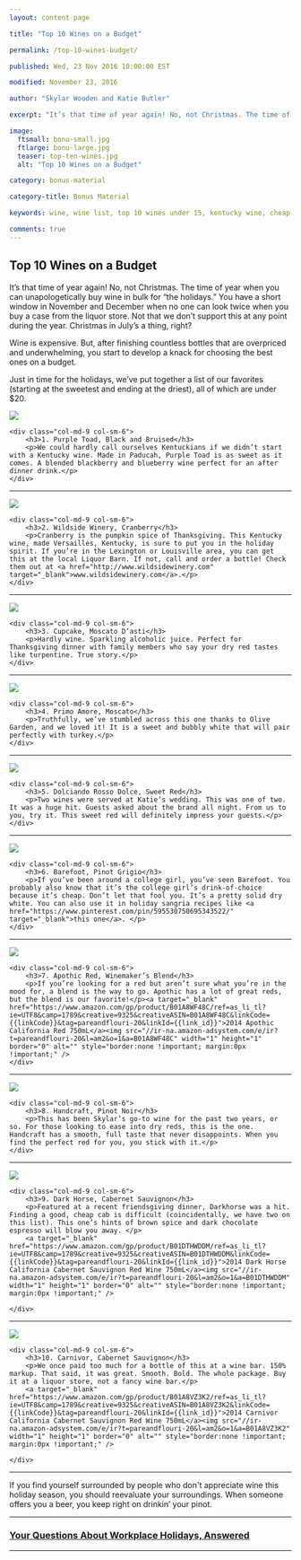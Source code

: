 ```yaml
---
layout: content-page

title: "Top 10 Wines on a Budget"

permalink: /top-10-wines-budget/

published: Wed, 23 Nov 2016 10:00:00 EST

modified: November 23, 2016

author: "Skylar Wooden and Katie Butler"

excerpt: "It’s that time of year again! No, not Christmas. The time of year when you can unapologetically buy wine in bulk for “the holidays.” You have a short window in November and December when no one can look twice when you buy a case from Liquor Barn."

image:
  ftsmall: bonu-small.jpg
  ftlarge: bonu-large.jpg
  teaser: top-ten-wines.jpg
  alt: "Top 10 Wines on a Budget"

category: bonus-material

category-title: Bonus Material

keywords: wine, wine list, top 10 wines under 15, kentucky wine, cheap wine, wine on a budget

comments: true
---
```


## Top 10 Wines on a Budget

It’s that time of year again! No, not Christmas. The time of year when you can unapologetically buy wine in bulk for “the holidays.” You have a short window in November and December when no one can look twice when you buy a case from the liquor store. Not that we don’t support this at any point during the year. Christmas in July’s a thing, right? 


Wine is expensive. But, after finishing countless bottles that are overpriced and underwhelming, you start to develop a knack for choosing the best ones on a budget. 


Just in time for the holidays, we’ve put together a list of our favorites (starting at the sweetest and ending at the driest), all of which are under $20. 

<div class="row">
    <div class="col-md-3 col-sm-6">
        <img class="img-responsive" src="../../images/posts/top-10-wines/pruple-toad.png">
    </div>
    
    <div class="col-md-9 col-sm-6">
        <h3>1. Purple Toad, Black and Bruised</h3>
        <p>We could hardly call ourselves Kentuckians if we didn’t start with a Kentucky wine. Made in Paducah, Purple Toad is as sweet as it comes. A blended blackberry and blueberry wine perfect for an after dinner drink.</p>
    </div>
</div>

<hr class="secondary">

<div class="row">
    <div class="col-md-3 col-sm-6">
        <img class="img-responsive" src="../../images/posts/top-10-wines/wildside-winery.png">
    </div>
    
    <div class="col-md-9 col-sm-6">
        <h3>2. Wildside Winery, Cranberry</h3>
        <p>Cranberry is the pumpkin spice of Thanksgiving. This Kentucky wine, made Versailles, Kentucky, is sure to put you in the holiday spirit. If you’re in the Lexington or Louisville area, you can get this at the local Liquor Barn. If not, call and order a bottle! Check them out at <a href="http://www.wildsidewinery.com" target="_blank">www.wildsidewinery.com</a>.</p>
    </div>
</div>

<hr class="secondary">

<div class="row">
    <div class="col-md-3 col-sm-6">
        <img class="img-responsive" src="../../images/posts/top-10-wines/cupcake.png">
    </div>
    
    <div class="col-md-9 col-sm-6">
        <h3>3. Cupcake, Moscato D’asti</h3>
        <p>Hardly wine. Sparkling alcoholic juice. Perfect for Thanksgiving dinner with family members who say your dry red tastes like turpentine. True story.</p>
    </div>
</div>

<hr class="secondary">

<div class="row">
    <div class="col-md-3 col-sm-6">
        <img class="img-responsive" src="../../images/posts/top-10-wines/moscato.png">
    </div>
    
    <div class="col-md-9 col-sm-6">
        <h3>4. Primo Amore, Moscato</h3>
        <p>Truthfully, we’ve stumbled across this one thanks to Olive Garden, and we loved it! It is a sweet and bubbly white that will pair perfectly with turkey.</p>
    </div>
</div>

<hr class="secondary">

<div class="row">
    <div class="col-md-3 col-sm-6">
        <img class="img-responsive" src="../../images/posts/top-10-wines/dolciando.png">
    </div>
    
    <div class="col-md-9 col-sm-6">
        <h3>5. Dolciando Rosso Dolce, Sweet Red</h3>
        <p>Two wines were served at Katie’s wedding. This was one of two. It was a huge hit. Guests asked about the brand all night. From us to you, try it. This sweet red will definitely impress your guests.</p>
    </div>
</div>

<hr class="secondary">

<div class="row">
    <div class="col-md-3 col-sm-6">
        <img class="img-responsive" src="../../images/posts/top-10-wines/barefoot.png">
    </div>
    
    <div class="col-md-9 col-sm-6">
        <h3>6. Barefoot, Pinot Grigio</h3>
        <p>If you’ve been around a college girl, you’ve seen Barefoot. You probably also know that it’s the college girl’s drink-of-choice because it’s cheap. Don’t let that fool you. It’s a pretty solid dry white. You can also use it in holiday sangria recipes like <a href="https://www.pinterest.com/pin/595530750695343522/" target="_blank">this one</a>. </p>
    </div>
</div>

<hr class="secondary">

<div class="row">
    <div class="col-md-3 col-sm-6">
        <img class="img-responsive" src="../../images/posts/top-10-wines/apothic-red.png">
    </div>
    
    <div class="col-md-9 col-sm-6">
        <h3>7. Apothic Red, Winemaker’s Blend</h3>
        <p>If you’re looking for a red but aren’t sure what you’re in the mood for, a blend is the way to go. Apothic has a lot of great reds, but the blend is our favorite!</p><a target="_blank" href="https://www.amazon.com/gp/product/B01A8WF48C/ref=as_li_tl?ie=UTF8&camp=1789&creative=9325&creativeASIN=B01A8WF48C&linkCode={{linkCode}}&tag=pareandflouri-20&linkId={{link_id}}">2014 Apothic California Red 750mL</a><img src="//ir-na.amazon-adsystem.com/e/ir?t=pareandflouri-20&l=am2&o=1&a=B01A8WF48C" width="1" height="1" border="0" alt="" style="border:none !important; margin:0px !important;" />
    </div>
</div>

<hr class="secondary">

<div class="row">
    <div class="col-md-3 col-sm-6">
        <img class="img-responsive" src="../../images/posts/top-10-wines/handcraft.png">
    </div>
    
    <div class="col-md-9 col-sm-6">
        <h3>8. Handcraft, Pinot Noir</h3>
        <p>This has been Skylar’s go-to wine for the past two years, or so. For those looking to ease into dry reds, this is the one. Handcraft has a smooth, full taste that never disappoints. When you find the perfect red for you, you stick with it.</p>
    </div>
</div>

<hr class="secondary">

<div class="row">
    <div class="col-md-3 col-sm-6">
        <img class="img-responsive" src="../../images/posts/top-10-wines/darkhorse.png">
    </div>
    
    <div class="col-md-9 col-sm-6">
        <h3>9. Dark Horse, Cabernet Sauvignon</h3>
        <p>Featured at a recent friendsgiving dinner, Darkhorse was a hit. Finding a good, cheap cab is difficult (coincidentally, we have two on this list). This one’s hints of brown spice and dark chocolate espresso will blow you away. </p>
        <a target="_blank" href="https://www.amazon.com/gp/product/B01DTHWDDM/ref=as_li_tl?ie=UTF8&camp=1789&creative=9325&creativeASIN=B01DTHWDDM&linkCode={{linkCode}}&tag=pareandflouri-20&linkId={{link_id}}">2014 Dark Horse California Cabernet Sauvignon Red Wine 750mL</a><img src="//ir-na.amazon-adsystem.com/e/ir?t=pareandflouri-20&l=am2&o=1&a=B01DTHWDDM" width="1" height="1" border="0" alt="" style="border:none !important; margin:0px !important;" />

    </div>
</div>

<hr class="secondary">

<div class="row">
    <div class="col-md-3 col-sm-6">
        <img class="img-responsive" src="../../images/posts/top-10-wines/carnivor.png">
    </div>
    
    <div class="col-md-9 col-sm-6">
        <h3>10. Carnivor, Cabernet Sauvignon</h3>
        <p>We once paid too much for a bottle of this at a wine bar. 150% markup. That said, it was great. Smooth. Bold. The whole package. Buy it at a liquor store, not a fancy wine bar.</p>
        <a target="_blank" href="https://www.amazon.com/gp/product/B01A8VZ3K2/ref=as_li_tl?ie=UTF8&camp=1789&creative=9325&creativeASIN=B01A8VZ3K2&linkCode={{linkCode}}&tag=pareandflouri-20&linkId={{link_id}}">2014 Carnivor California Cabernet Sauvignon Red Wine 750mL</a><img src="//ir-na.amazon-adsystem.com/e/ir?t=pareandflouri-20&l=am2&o=1&a=B01A8VZ3K2" width="1" height="1" border="0" alt="" style="border:none !important; margin:0px !important;" />

    </div>
</div>

<hr class="secondary">

If you find yourself surrounded by people who don't appreciate wine this holiday season, you should reevaluate your surroundings. When someone offers you a beer, you keep right on drinkin’ your pinot.

<hr class="primary">

<div class="row"> <!-- "pagination" -->
	<div class="col-xs-6 paginate">
	</div>
	<div class="col-xs-6 paginate">
			<a href="{{site.url}}/questions-about-workplace-holidays/">
				<div class="col-xs-12 arrow"><i class="fa fa-arrow-right" aria-hidden="true"></i></div>
				<div class="col-xs-12 text"><h3>Your Questions About Workplace Holidays, Answered</h3></div>
			</a>
	</div>
</div> <!-- close "pagination" -->

<hr class="primary">
